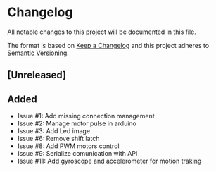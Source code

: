 # Changelog

All notable changes to this project will be documented in this file.

The format is based on [Keep a Changelog](http://keepachangelog.com/en/1.0.0/)
and this project adheres to [Semantic Versioning](http://semver.org/spec/v2.0.0.html).

## [Unreleased]

## Added

- Issue #1: Add missing connection management
- Issue #2: Manage motor pulse in arduino
- Issue #3: Add Led image
- Issue #6: Remove shift latch
- Issue #8: Add PWM motors control
- Issue #9: Serialize comunication with API
- Issue #11: Add gyroscope and accelerometer for motion traking
